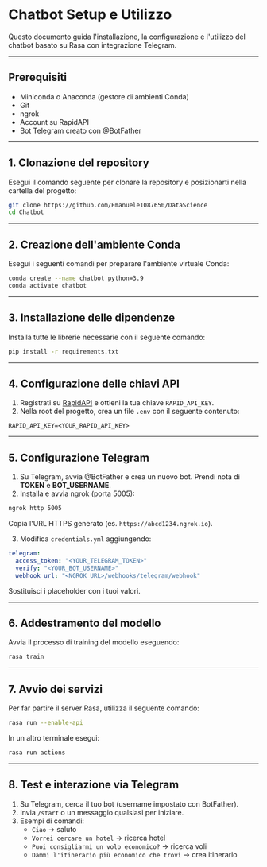 # Chatbot Setup e Utilizzo

Questo documento guida l'installazione, la configurazione e l'utilizzo del chatbot basato su Rasa con integrazione Telegram.

---

## Prerequisiti

- Miniconda o Anaconda (gestore di ambienti Conda)
- Git
- ngrok
- Account su RapidAPI
- Bot Telegram creato con @BotFather

---

## 1. Clonazione del repository

Esegui il comando seguente per clonare la repository e posizionarti nella cartella del progetto:

```bash
git clone https://github.com/Emanuele1087650/DataScience
cd Chatbot
```

---

## 2. Creazione dell'ambiente Conda

Esegui i seguenti comandi per preparare l'ambiente virtuale Conda:

```bash
conda create --name chatbot python=3.9
conda activate chatbot
```

---

## 3. Installazione delle dipendenze

Installa tutte le librerie necessarie con il seguente comando:

```bash
pip install -r requirements.txt
```

---

## 4. Configurazione delle chiavi API

1. Registrati su [RapidAPI](https://rapidapi.com) e ottieni la tua chiave `RAPID_API_KEY`.
2. Nella root del progetto, crea un file `.env` con il seguente contenuto:

```dotenv
RAPID_API_KEY=<YOUR_RAPID_API_KEY>
```

---

## 5. Configurazione Telegram

1. Su Telegram, avvia @BotFather e crea un nuovo bot. Prendi nota di **TOKEN** e **BOT_USERNAME**.
2. Installa e avvia ngrok (porta 5005):

```bash
ngrok http 5005
```

Copia l'URL HTTPS generato (es. `https://abcd1234.ngrok.io`).

3. Modifica `credentials.yml` aggiungendo:

```yaml
telegram:
  access_token: "<YOUR_TELEGRAM_TOKEN>"
  verify: "<YOUR_BOT_USERNAME>"
  webhook_url: "<NGROK_URL>/webhooks/telegram/webhook"
```

Sostituisci i placeholder con i tuoi valori.

---

## 6. Addestramento del modello

Avvia il processo di training del modello eseguendo:

```bash
rasa train
```

---

## 7. Avvio dei servizi

Per far partire il server Rasa, utilizza il seguente comando:

```bash
rasa run --enable-api
```

In un altro terminale esegui:

```bash
rasa run actions
```

---

## 8. Test e interazione via Telegram

1. Su Telegram, cerca il tuo bot (username impostato con BotFather).
2. Invia `/start` o un messaggio qualsiasi per iniziare.
3. Esempi di comandi:
   - `Ciao` → saluto
   - `Vorrei cercare un hotel` → ricerca hotel
   - `Puoi consigliarmi un volo economico?` → ricerca voli
   - `Dammi l'itinerario più economico che trovi` → crea itinerario





